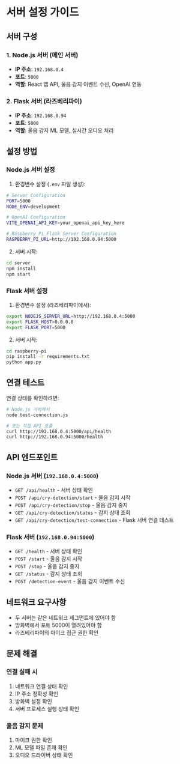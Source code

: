 # 서버 설정 가이드

## 서버 구성

### 1. Node.js 서버 (메인 서버)
- **IP 주소**: `192.168.0.4`
- **포트**: `5000`
- **역할**: React 앱 API, 울음 감지 이벤트 수신, OpenAI 연동

### 2. Flask 서버 (라즈베리파이)
- **IP 주소**: `192.168.0.94`
- **포트**: `5000`
- **역할**: 울음 감지 ML 모델, 실시간 오디오 처리

## 설정 방법

### Node.js 서버 설정

1. 환경변수 설정 (`.env` 파일 생성):
```bash
# Server Configuration
PORT=5000
NODE_ENV=development

# OpenAI Configuration
VITE_OPENAI_API_KEY=your_openai_api_key_here

# Raspberry Pi Flask Server Configuration
RASPBERRY_PI_URL=http://192.168.0.94:5000
```

2. 서버 시작:
```bash
cd server
npm install
npm start
```

### Flask 서버 설정

1. 환경변수 설정 (라즈베리파이에서):
```bash
export NODEJS_SERVER_URL=http://192.168.0.4:5000
export FLASK_HOST=0.0.0.0
export FLASK_PORT=5000
```

2. 서버 시작:
```bash
cd raspberry-pi
pip install -r requirements.txt
python app.py
```

## 연결 테스트

연결 상태를 확인하려면:

```bash
# Node.js 서버에서
node test-connection.js

# 또는 직접 API 호출
curl http://192.168.0.4:5000/api/health
curl http://192.168.0.94:5000/health
```

## API 엔드포인트

### Node.js 서버 (`192.168.0.4:5000`)
- `GET /api/health` - 서버 상태 확인
- `POST /api/cry-detection/start` - 울음 감지 시작
- `POST /api/cry-detection/stop` - 울음 감지 중지
- `GET /api/cry-detection/status` - 감지 상태 조회
- `GET /api/cry-detection/test-connection` - Flask 서버 연결 테스트

### Flask 서버 (`192.168.0.94:5000`)
- `GET /health` - 서버 상태 확인
- `POST /start` - 울음 감지 시작
- `POST /stop` - 울음 감지 중지
- `GET /status` - 감지 상태 조회
- `POST /detection-event` - 울음 감지 이벤트 수신

## 네트워크 요구사항

- 두 서버는 같은 네트워크 세그먼트에 있어야 함
- 방화벽에서 포트 5000이 열려있어야 함
- 라즈베리파이의 마이크 접근 권한 확인

## 문제 해결

### 연결 실패 시
1. 네트워크 연결 상태 확인
2. IP 주소 정확성 확인
3. 방화벽 설정 확인
4. 서버 프로세스 실행 상태 확인

### 울음 감지 문제
1. 마이크 권한 확인
2. ML 모델 파일 존재 확인
3. 오디오 드라이버 상태 확인

